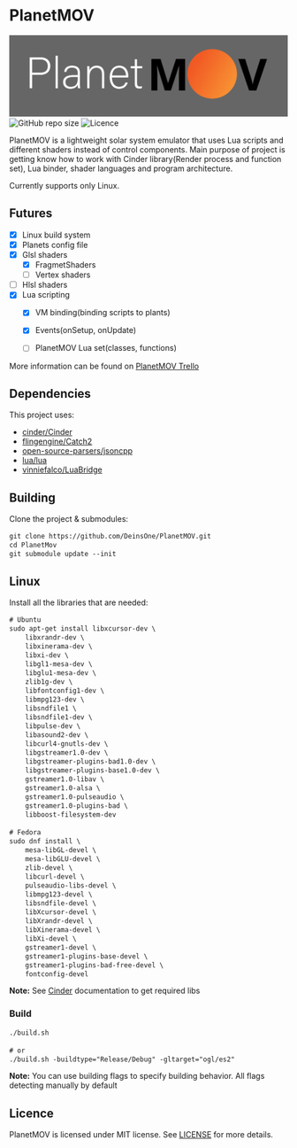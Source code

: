# PlanetMOV

![](docs/MovIco.svg)
![GitHub repo size](https://img.shields.io/github/languages/code-size/DeinsOne/PlanetMOV?style=flat-square&color=red)
![Licence](https://img.shields.io/github/license/DeinsOne/PlanetMOV?style=flat-square&color=red)

PlanetMOV is a lightweight solar system emulator that uses Lua scripts and different shaders instead of control components. Main purpose of project is getting know how to work with Cinder library(Render process and function set), Lua binder, shader languages and program architecture.

Currently supports only Linux.


## Futures

- [x] Linux build system
- [x] Planets config file
- [x] Glsl shaders
    - [x] FragmetShaders
    - [ ] Vertex shaders
- [ ] Hlsl shaders
- [x] Lua scripting
    - [x] VM binding(binding scripts to plants) 
    - [x] Events(onSetup, onUpdate)
    - [ ] PlanetMOV Lua set(classes, functions)


More information can be found on [PlanetMOV Trello](https://trello.com/b/55gNFNto)



## Dependencies

This project uses:
- [cinder/Cinder](https://github.com/cinder/Cinder.git)
- [flingengine/Catch2](https://github.com/flingengine/Catch2.git)
- [open-source-parsers/jsoncpp](https://github.com/open-source-parsers/jsoncpp.git)
- [lua/lua](https://github.com/lua/lua.git)
- [vinniefalco/LuaBridge](https://github.com/vinniefalco/LuaBridge.git)



## Building

Clone the project & submodules:

```
git clone https://github.com/DeinsOne/PlanetMOV.git
cd PlanetMov
git submodule update --init
```

## Linux

Install all the libraries that are needed:

```
# Ubuntu
sudo apt-get install libxcursor-dev \
    libxrandr-dev \
    libxinerama-dev \
    libxi-dev \
    libgl1-mesa-dev \
    libglu1-mesa-dev \
    zlib1g-dev \
    libfontconfig1-dev \
    libmpg123-dev \
    libsndfile1 \
    libsndfile1-dev \
    libpulse-dev \
    libasound2-dev \
    libcurl4-gnutls-dev \
    libgstreamer1.0-dev \
    libgstreamer-plugins-bad1.0-dev \
    libgstreamer-plugins-base1.0-dev \
    gstreamer1.0-libav \
    gstreamer1.0-alsa \
    gstreamer1.0-pulseaudio \
    gstreamer1.0-plugins-bad \
    libboost-filesystem-dev

# Fedora
sudo dnf install \
    mesa-libGL-devel \
    mesa-libGLU-devel \
    zlib-devel \
    libcurl-devel \
    pulseaudio-libs-devel \
    libmpg123-devel \
    libsndfile-devel \
    libXcursor-devel \
    libXrandr-devel \
    libXinerama-devel \
    libXi-devel \
    gstreamer1-devel \
    gstreamer1-plugins-base-devel \
    gstreamer1-plugins-bad-free-devel \
    fontconfig-devel
```

__Note:__ See [Cinder](https://libcinder.org/docs/index.html) documentation to get required libs

### Build

```
./build.sh

# or 
./build.sh -buildtype="Release/Debug" -gltarget="ogl/es2"
```

__Note:__ You can use building flags to specify building behavior. All flags detecting manually by default 


## Licence

PlanetMOV is licensed under MIT license. See [LICENSE](./LICENSE) for more details.